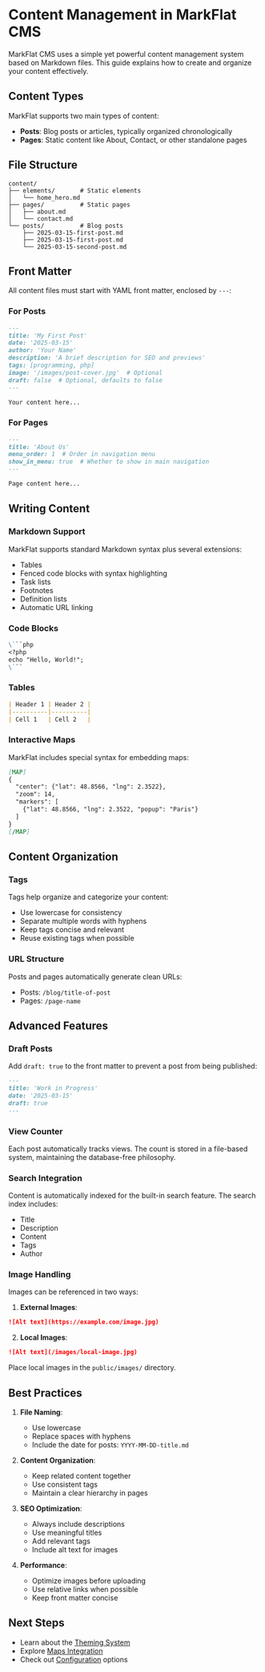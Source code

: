 # Content Management in MarkFlat CMS

MarkFlat CMS uses a simple yet powerful content management system based on Markdown files. This guide explains how to create and organize your content effectively.

## Content Types

MarkFlat supports two main types of content:

- **Posts**: Blog posts or articles, typically organized chronologically
- **Pages**: Static content like About, Contact, or other standalone pages

## File Structure

```
content/
├── elements/       # Static elements
│   └── home_hero.md
├── pages/          # Static pages
│   ├── about.md
│   └── contact.md
└── posts/          # Blog posts
    ├── 2025-03-15-first-post.md
    ├── 2025-03-15-first-post.md
    └── 2025-03-15-second-post.md
```

## Front Matter

All content files must start with YAML front matter, enclosed by `---`:

### For Posts

```markdown
---
title: 'My First Post'
date: '2025-03-15'
author: 'Your Name'
description: 'A brief description for SEO and previews'
tags: [programming, php]
image: '/images/post-cover.jpg'  # Optional
draft: false  # Optional, defaults to false
---

Your content here...
```

### For Pages

```markdown
---
title: 'About Us'
menu_order: 1  # Order in navigation menu
show_in_menu: true  # Whether to show in main navigation
---

Page content here...
```

## Writing Content

### Markdown Support

MarkFlat supports standard Markdown syntax plus several extensions:

- Tables
- Fenced code blocks with syntax highlighting
- Task lists
- Footnotes
- Definition lists
- Automatic URL linking

### Code Blocks

```markdown
\```php
<?php
echo "Hello, World!";
\```
```

### Tables

```markdown
| Header 1 | Header 2 |
|----------|----------|
| Cell 1   | Cell 2   |
```

### Interactive Maps

MarkFlat includes special syntax for embedding maps:

```markdown
[MAP]
{
  "center": {"lat": 48.8566, "lng": 2.3522},
  "zoom": 14,
  "markers": [
    {"lat": 48.8566, "lng": 2.3522, "popup": "Paris"}
  ]
}
[/MAP]
```

## Content Organization

### Tags

Tags help organize and categorize your content:

- Use lowercase for consistency
- Separate multiple words with hyphens
- Keep tags concise and relevant
- Reuse existing tags when possible

### URL Structure

Posts and pages automatically generate clean URLs:

- Posts: `/blog/title-of-post`
- Pages: `/page-name`

## Advanced Features

### Draft Posts

Add `draft: true` to the front matter to prevent a post from being published:

```markdown
---
title: 'Work in Progress'
date: '2025-03-15'
draft: true
---
```

### View Counter

Each post automatically tracks views. The count is stored in a file-based system, maintaining the database-free philosophy.

### Search Integration

Content is automatically indexed for the built-in search feature. The search index includes:

- Title
- Description
- Content
- Tags
- Author

### Image Handling

Images can be referenced in two ways:

1. **External Images**:
```markdown
![Alt text](https://example.com/image.jpg)
```

2. **Local Images**:
```markdown
![Alt text](/images/local-image.jpg)
```

Place local images in the `public/images/` directory.

## Best Practices

1. **File Naming**:
   - Use lowercase
   - Replace spaces with hyphens
   - Include the date for posts: `YYYY-MM-DD-title.md`

2. **Content Organization**:
   - Keep related content together
   - Use consistent tags
   - Maintain a clear hierarchy in pages

3. **SEO Optimization**:
   - Always include descriptions
   - Use meaningful titles
   - Add relevant tags
   - Include alt text for images

4. **Performance**:
   - Optimize images before uploading
   - Use relative links when possible
   - Keep front matter concise

## Next Steps

- Learn about the [Theming System](./theming.md)
- Explore [Maps Integration](./maps.md)
- Check out [Configuration](./configuration.md) options
